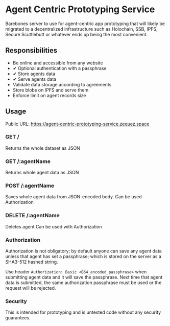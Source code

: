 # Agent Centric Prototyping Service

Barebones server to use for agent-centric app prototyping that will likely be
migrated to a decentralized infrastructure such as Holochain, SSB, IPFS,
Secure Scuttlebutt or whatever ends up being the most convenient.

## Responsibilities

- Be online and accessible from any website
- ✔ Optional authentication with a passphrase
- ✔ Store agents data
- ✔ Serve agents data
- Validate data storage according to agreements
- Store blobs on IPFS and serve them
- Enforce limit on agent records size

## Usage

Public URL: https://agent-centric-prototyping-service.zequez.space


### GET /

Returns the whole dataset as JSON

### GET /:agentName

Returns whole agent data as JSON

### POST /:agentName

Saves whole agent data from JSON-encoded body.
Can be used Authorization

### DELETE /:agentName

Deletes agent
Can be used with Authorization

### Authorization

Authorization is not obligatory; by default anyone can save any agent data unless
that agent has set a passphrase; which is stored on the server as a SHA3-512 hashed string.

Use header `Authorization: Basic <B64_encoded_passphrase>` when submitting agent data
and it will save the passphrase. Next time that agent data is submitted, the same
authorization passphrase must be used or the request will be rejected.

### Security

This is intended for prototyping and is untested code without any security guarantees.
